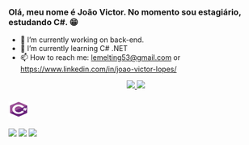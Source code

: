 ### Olá, meu nome é João Victor. No momento sou estagiário, estudando C#. 😁 

- 🔭 I’m currently working on back-end.
- 🌱 I’m currently learning C# .NET
- 📫 How to reach me: lemelting53@gmail.com or https://www.linkedin.com/in/joao-victor-lopes/

<div align="center">
  <a href="https://github.com/joaoharss">
  <img height="180em" src="https://github-readme-stats.vercel.app/api?username=joaoharss&show_icons=true&theme=dark&include_all_commits=true&count_private=true"/>
  <img height="180em" src="https://github-readme-stats.vercel.app/api/top-langs/?username=joaoharss&layout=compact&langs_count=7&theme=dark"/>
</div>
  
  ###
  
  <img align="center" alt="Joaoharss-Csharp" height="30" width="40" src="https://raw.githubusercontent.com/devicons/devicon/master/icons/csharp/csharp-original.svg">
  
  ###
  
<div>
  <a href="https://instagram.com/lopess32" target="_blank"><img src="https://img.shields.io/badge/-Instagram-%23E4405F?style=for-the-badge&logo=instagram&logoColor=white" target="_blank"></a>
  <a href = "mailto:lemelting53@gmail.com"><img src="https://img.shields.io/badge/-Gmail-%23333?style=for-the-badge&logo=gmail&logoColor=white" target="_blank"></a>
  <a href="https://www.linkedin.com/in/joao-victor-l" target="_blank"><img src="https://img.shields.io/badge/-LinkedIn-%230077B5?style=for-the-badge&logo=linkedin&logoColor=white" target="_blank"></a>
<div/>
